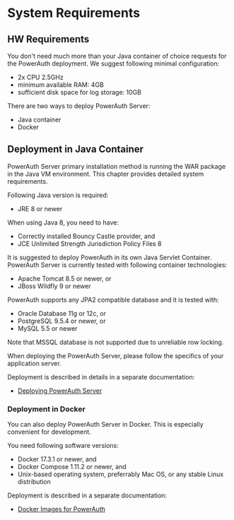 # System Requirements

## HW Requirements

You don't need much more than your Java container of choice requests for the PowerAuth deployment. We suggest following minimal configuration:

- 2x CPU 2.5GHz
- minimum available RAM: 4GB
- sufficient disk space for log storage: 10GB

There are two ways to deploy PowerAuth Server:

- Java container
- Docker

## Deployment in Java Container

PowerAuth Server primary installation method is running the WAR package in the Java VM environment. This chapter provides detailed system requirements.

Following Java version is required:

- JRE 8 or newer

When using Java 8, you need to have:

- Correctly installed Bouncy Castle provider, and
- JCE Unlimited Strength Jurisdiction Policy Files 8

It is suggested to deploy PowerAuth in its own Java Servlet Container. PowerAuth Server is currently tested with following container technologies:

- Apache Tomcat 8.5 or newer, or
- JBoss Wildfly 9 or newer

PowerAuth supports any JPA2 compatible database and it is tested with:

- Oracle Database 11g or 12c, or
- PostgreSQL 9.5.4 or newer, or
- MySQL 5.5 or newer

Note that MSSQL database is not supported due to unreliable row locking.

When deploying the PowerAuth Server, please follow the specifics of your application server.

Deployment is described in details in a separate documentation:

- [Deploying PowerAuth Server](./Deploying-PowerAuth-Server.md)

### Deployment in Docker

You can also deploy PowerAuth Server in Docker. This is especially convenient for development.

You need following software versions:

- Docker 17.3.1 or newer, and
- Docker Compose 1.11.2 or newer, and
- Unix-based operating system, preferrably Mac OS, or any stable Linux distribution

Deployment is described in a separate documentation:

- [Docker Images for PowerAuth](https://github.com/wultra/powerauth-docker)
